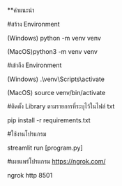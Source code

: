 **คำแนะนำ

#สร้าง Environment

(Windows) python -m venv venv

(MacOS)python3 -m venv venv

#เข้าถึง Environment

(Windows) .\venv\Scripts\activate

(MacOS) source venv/bin/activate

#ติดตั้ง Library ตามรายการที่ระบุไว้ในไฟล์ txt

pip install -r requirements.txt

#ใช้งานโปรแกรม

streamlit run [program.py]

#เผยแพร่โปรแกรม https://ngrok.com/

ngrok http 8501

